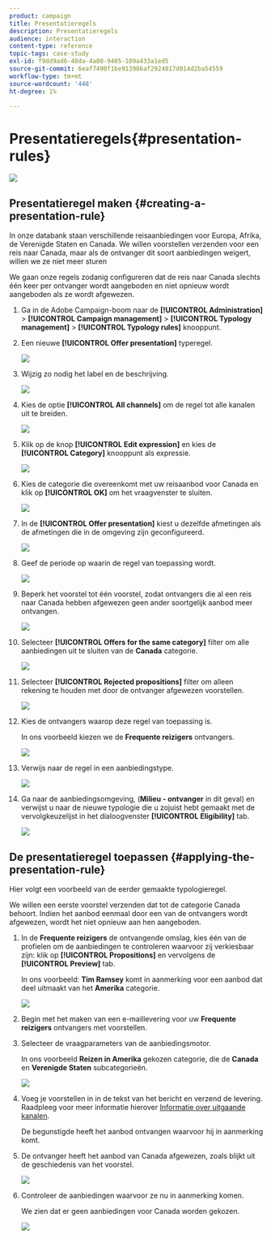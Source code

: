 ```yaml
---
product: campaign
title: Presentatieregels
description: Presentatieregels
audience: interaction
content-type: reference
topic-tags: case-study
exl-id: f9dd9ad6-48da-4a80-9405-109a433a1ed5
source-git-commit: 6eaf7490f1be913986af2924017d014d2ba54559
workflow-type: tm+mt
source-wordcount: '448'
ht-degree: 1%

---
```


# Presentatieregels{#presentation-rules}

![](../../assets/common.svg)

## Presentatieregel maken {#creating-a-presentation-rule}

In onze databank staan verschillende reisaanbiedingen voor Europa, Afrika, de Verenigde Staten en Canada. We willen voorstellen verzenden voor een reis naar Canada, maar als de ontvanger dit soort aanbiedingen weigert, willen we ze niet meer sturen

We gaan onze regels zodanig configureren dat de reis naar Canada slechts één keer per ontvanger wordt aangeboden en niet opnieuw wordt aangeboden als ze wordt afgewezen.

1. Ga in de Adobe Campaign-boom naar de **[!UICONTROL Administration]** > **[!UICONTROL Campaign management]** > **[!UICONTROL Typology management]** > **[!UICONTROL Typology rules]** knooppunt.
1. Een nieuwe **[!UICONTROL Offer presentation]** typeregel.

   ![](assets/offer_typology_example_001.png)

1. Wijzig zo nodig het label en de beschrijving.

   ![](assets/offer_typology_example_002.png)

1. Kies de optie **[!UICONTROL All channels]** om de regel tot alle kanalen uit te breiden.

   ![](assets/offer_typology_example_003.png)

1. Klik op de knop **[!UICONTROL Edit expression]** en kies de **[!UICONTROL Category]** knooppunt als expressie.

   ![](assets/offer_typology_example_004.png)

1. Kies de categorie die overeenkomt met uw reisaanbod voor Canada en klik op **[!UICONTROL OK]** om het vraagvenster te sluiten.

   ![](assets/offer_typology_example_005.png)

1. In de **[!UICONTROL Offer presentation]** kiest u dezelfde afmetingen als de afmetingen die in de omgeving zijn geconfigureerd.

   ![](assets/offer_typology_example_006.png)

1. Geef de periode op waarin de regel van toepassing wordt.

   ![](assets/offer_typology_example_007.png)

1. Beperk het voorstel tot één voorstel, zodat ontvangers die al een reis naar Canada hebben afgewezen geen ander soortgelijk aanbod meer ontvangen.

   ![](assets/offer_typology_example_008.png)

1. Selecteer **[!UICONTROL Offers for the same category]** filter om alle aanbiedingen uit te sluiten van de **Canada** categorie.

   ![](assets/offer_typology_example_020.png)

1. Selecteer **[!UICONTROL Rejected propositions]** filter om alleen rekening te houden met door de ontvanger afgewezen voorstellen.

   ![](assets/offer_typology_example_021.png)

1. Kies de ontvangers waarop deze regel van toepassing is.

   In ons voorbeeld kiezen we de **Frequente reizigers** ontvangers.

   ![](assets/offer_typology_example_009.png)

1. Verwijs naar de regel in een aanbiedingstype.

   ![](assets/offer_typology_example_013.png)

1. Ga naar de aanbiedingsomgeving, (**Milieu - ontvanger** in dit geval) en verwijst u naar de nieuwe typologie die u zojuist hebt gemaakt met de vervolgkeuzelijst in het dialoogvenster **[!UICONTROL Eligibility]** tab.

   ![](assets/offer_typology_example_014.png)

## De presentatieregel toepassen {#applying-the-presentation-rule}

Hier volgt een voorbeeld van de eerder gemaakte typologieregel.

We willen een eerste voorstel verzenden dat tot de categorie Canada behoort. Indien het aanbod eenmaal door een van de ontvangers wordt afgewezen, wordt het niet opnieuw aan hen aangeboden.

1. In de **Frequente reizigers** de ontvangende omslag, kies één van de profielen om de aanbiedingen te controleren waarvoor zij verkiesbaar zijn: klik op **[!UICONTROL Propositions]** en vervolgens de **[!UICONTROL Preview]** tab.

   In ons voorbeeld: **Tim Ramsey** komt in aanmerking voor een aanbod dat deel uitmaakt van het **Amerika** categorie.

   ![](assets/offer_typology_example_015.png)

1. Begin met het maken van een e-maillevering voor uw **Frequente reizigers** ontvangers met voorstellen.
1. Selecteer de vraagparameters van de aanbiedingsmotor.

   In ons voorbeeld **Reizen in Amerika** gekozen categorie, die de **Canada** en **Verenigde Staten** subcategorieën.

   ![](assets/offer_typology_example_016.png)

1. Voeg je voorstellen in in de tekst van het bericht en verzend de levering. Raadpleeg voor meer informatie hierover [Informatie over uitgaande kanalen](../../interaction/using/about-outbound-channels.md).

   De begunstigde heeft het aanbod ontvangen waarvoor hij in aanmerking komt.

1. De ontvanger heeft het aanbod van Canada afgewezen, zoals blijkt uit de geschiedenis van het voorstel.

   ![](assets/offer_typology_example_018.png)

1. Controleer de aanbiedingen waarvoor ze nu in aanmerking komen.

   We zien dat er geen aanbiedingen voor Canada worden gekozen.

   ![](assets/offer_typology_example_019.png)
